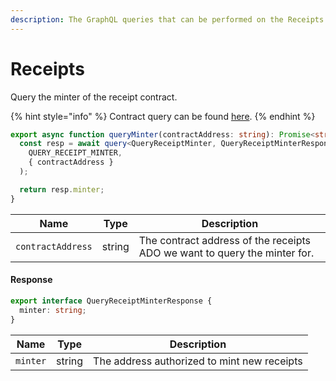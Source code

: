 ```yaml
---
description: The GraphQL queries that can be performed on the Receipts ADO.
---
```


# Receipts

Query the minter of the receipt contract.

{% hint style="info" %}
Contract query can be found [here](../../../smart-contracts/modules/receipt-contract.md#contractinfo).
{% endhint %}

```typescript
export async function queryMinter(contractAddress: string): Promise<string> {
  const resp = await query<QueryReceiptMinter, QueryReceiptMinterResponse>(
    QUERY_RECEIPT_MINTER,
    { contractAddress }
  );

  return resp.minter;
}
```

| Name              | Type   | Description                                                               |
| ----------------- | ------ | ------------------------------------------------------------------------- |
| `contractAddress` | string | The contract address of the receipts ADO we want to query the minter for. |

#### Response

```typescript
export interface QueryReceiptMinterResponse {
  minter: string;
}
```

| Name     | Type   | Description                                 |
| -------- | ------ | ------------------------------------------- |
| `minter` | string | The address authorized to mint new receipts |
